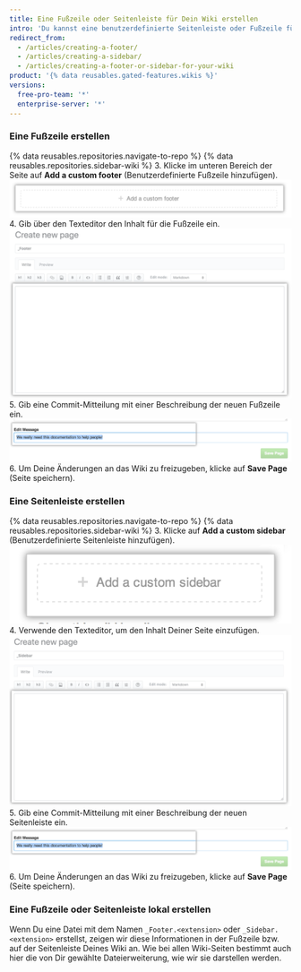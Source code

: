```yaml
---
title: Eine Fußzeile oder Seitenleiste für Dein Wiki erstellen
intro: 'Du kannst eine benutzerdefinierte Seitenleiste oder Fußzeile für Dein Wiki erstellen, um zusätzliche kontextbezogene Informationen für die Leser bereitzustellen.'
redirect_from:
  - /articles/creating-a-footer/
  - /articles/creating-a-sidebar/
  - /articles/creating-a-footer-or-sidebar-for-your-wiki
product: '{% data reusables.gated-features.wikis %}'
versions:
  free-pro-team: '*'
  enterprise-server: '*'
---
```


### Eine Fußzeile erstellen

{% data reusables.repositories.navigate-to-repo %}
{% data reusables.repositories.sidebar-wiki %}
3. Klicke im unteren Bereich der Seite auf **Add a custom footer** (Benutzerdefinierte Fußzeile hinzufügen). ![Abschnitt zum Hinzufügen einer Wiki-Fußzeile](/assets/images/help/wiki/wiki_add_footer.png)
4. Gib über den Texteditor den Inhalt für die Fußzeile ein. ![Wiki-WYSIWYG](/assets/images/help/wiki/wiki-footer.png)
5. Gib eine Commit-Mitteilung mit einer Beschreibung der neuen Fußzeile ein. ![Wiki-Commit-Mitteilung](/assets/images/help/wiki/wiki_commit_message.png)
6. Um Deine Änderungen an das Wiki zu freizugeben, klicke auf **Save Page** (Seite speichern).

### Eine Seitenleiste erstellen

{% data reusables.repositories.navigate-to-repo %}
{% data reusables.repositories.sidebar-wiki %}
3. Klicke auf **Add a custom sidebar** (Benutzerdefinierte Seitenleiste hinzufügen). ![Abschnitt zum Hinzufügen einer Wiki-Seitenleiste](/assets/images/help/wiki/wiki_add_sidebar.png)
4. Verwende den Texteditor, um den Inhalt Deiner Seite einzufügen. ![Wiki-WYSIWYG](/assets/images/help/wiki/wiki-sidebar.png)
5. Gib eine Commit-Mitteilung mit einer Beschreibung der neuen Seitenleiste ein. ![Wiki-Commit-Mitteilung](/assets/images/help/wiki/wiki_commit_message.png)
6. Um Deine Änderungen an das Wiki zu freizugeben, klicke auf **Save Page** (Seite speichern).

### Eine Fußzeile oder Seitenleiste lokal erstellen

Wenn Du eine Datei mit dem Namen `_Footer.<extension>` oder `_Sidebar.<extension>` erstellst, zeigen wir diese Informationen in der Fußzeile bzw. auf der Seitenleiste Deines Wiki an. Wie bei allen Wiki-Seiten bestimmt auch hier die von Dir gewählte Dateierweiterung, wie wir sie darstellen werden.
